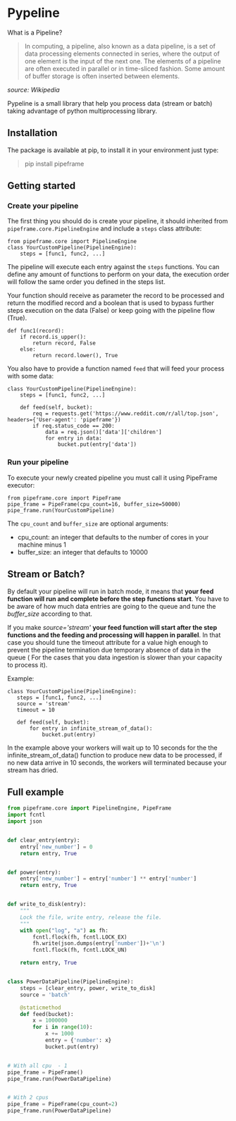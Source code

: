 # Pypeline
What is a Pipeline? 

> In computing, a pipeline, also known as a data pipeline, is a set of data processing elements connected in series, where the output of one element is the input of the next one. The elements of a pipeline are often executed in parallel or in time-sliced fashion. Some amount of buffer storage is often inserted between elements.

_source: Wikipedia_

Pypeline is a small library that help you process data (stream or batch) taking advantage of python multiprocessing library.

## Installation

The package is available at pip, to install it in your environment just type:

 > pip install pipeframe

## Getting started

### Create your pipeline
The first thing you should do is create your pipeline, it should inherited from `pipeframe.core.PipelineEngine`
and include a `steps` class attribute:

```python3
from pipeframe.core import PipelineEngine
class YourCustomPipeline(PipelineEngine):
    steps = [func1, func2, ...]
```

The pipeline will execute each entry against the `steps` functions. You can 
define any amount of functions to perform on your data, the execution order
will follow the same order you defined in the steps list.

Your function should receive as parameter the record to be processed and return
the modified record and a boolean that is used to bypass further steps execution
on the data (False) or keep going with the pipeline flow (True).

```python3
def func1(record):
    if record.is_upper():
        return record, False
    else:
        return record.lower(), True 
```

You also have to provide a function named `feed` that will feed your process with some data:

```python3
class YourCustomPipeline(PipelineEngine):
    steps = [func1, func2, ...]

    def feed(self, bucket):
        req = requests.get('https://www.reddit.com/r/all/top.json', headers={'User-agent': 'pipeframe'})
        if req.status_code == 200:
            data = req.json()['data']['children']
            for entry in data:
                bucket.put(entry['data'])
```

### Run your pipeline

To execute your newly created pipeline you must call it using PipeFrame executor:

```python3
from pipeframe.core import PipeFrame
pipe_frame = PipeFrame(cpu_count=16, buffer_size=50000)
pipe_frame.run(YourCustomPipeline)
```

The `cpu_count` and `buffer_size` are optional arguments:

 - cpu_count: an integer that defaults to the number of cores in your machine minus 1
 - buffer_size: an integer that defaults to 10000 
 
 ## Stream or Batch?
 
 By default your pipeline will run in batch mode, it means that **your feed function will run and complete before the step
 functions start**. You have to be aware of how much data entries are going to the queue and tune the _buffer_size_ 
 according to that.
 
 If you make _source='stream'_ **your feed function will start after the step functions and the feeding and processing
 will happen in parallel**. In that case you should tune the timeout attribute for a value high enough to prevent the
 pipeline termination due temporary absence of data in the queue ( For the cases that you data ingestion is slower than 
 your capacity to process it). 
 
 Example:
 
 ```python3
class YourCustomPipeline(PipelineEngine):
    steps = [func1, func2, ...]
    source = 'stream'
    timeout = 10 

    def feed(self, bucket):
        for entry in infinite_stream_of_data():
            bucket.put(entry)
```

In the example above your workers will wait up to 10 seconds for the the infinite_stream_of_data() function to produce 
new data to be processed, if no new data arrive in 10 seconds, the workers will terminated because your stream has dried.

## Full example

```python 
from pipeframe.core import PipelineEngine, PipeFrame
import fcntl
import json


def clear_entry(entry):
    entry['new_number'] = 0
    return entry, True


def power(entry):
    entry['new_number'] = entry['number'] ** entry['number']
    return entry, True


def write_to_disk(entry):
    """
    Lock the file, write entry, release the file.
    """
    with open("log", "a") as fh:
        fcntl.flock(fh, fcntl.LOCK_EX)
        fh.write(json.dumps(entry['number'])+'\n')
        fcntl.flock(fh, fcntl.LOCK_UN)

    return entry, True


class PowerDataPipeline(PipelineEngine):
    steps = [clear_entry, power, write_to_disk]
    source = 'batch'

    @staticmethod
    def feed(bucket):
        x = 1000000
        for i in range(10):
            x += 1000
            entry = {'number': x}
            bucket.put(entry)


# With all cpu  - 1
pipe_frame = PipeFrame()
pipe_frame.run(PowerDataPipeline)


# With 2 cpus
pipe_frame = PipeFrame(cpu_count=2)
pipe_frame.run(PowerDataPipeline)
```

